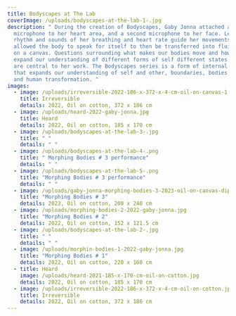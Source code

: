 ```yaml
---
title: Bodyscapes at The Lab
coverImage: /uploads/bodyscapes-at-the-lab-1-.jpg
description: " During the creation of Bodyscapes, Gaby Jonna attached a
  microphone to her heart area, and a second microphone to her face. Letting the
  rhythm and sounds of her breathing and heart rate guide her movements, Gaby
  allowed the body to speak for itself to then be transferred into fluid forms
  on a canvas. Questions surrounding what makes our bodies move and how we can
  expand our understanding of different forms of self different states of self
  are central to her work. The Bodyscapes series is a form of internal research
  that expands our understanding of self and other, boundaries, bodies, consent
  and human transformation. "
images:
  - image: /uploads/irreversible-2022-186-x-372-x-4-cm-oil-on-canvas-1.jpg
    title: Irreversible
    details: 2022, Oil on cotton, 372 x 186 cm
  - image: /uploads/heard-2022-gaby-jonna.jpg
    title: Heard
    details: 2022, Oil on cotton, 185 x 170 cm
  - image: /uploads/bodyscapes-at-the-lab-3-.jpg
    title: " "
    details: " "
  - image: /uploads/bodyscapes-at-the-lab-4-.png
    title: " Morphing Bodies # 3 performance"
    details: " "
  - image: /uploads/bodyscapes-at-the-lab-5-.png
    title: "Morphing Bodies # 3 performance"
    details: " "
  - image: /uploads/gaby-jonna-morphing-bodies-3-2023-oil-on-canvas-diptych-200-x-240-cm-200-x-120-cm-each-.jpg
    title: "Morphing Bodies # 3"
    details: 2023, Oil on cotton, 200 x 240 cm
  - image: /uploads/morphing-bodies-2-2022-gaby-jonna.jpg
    title: "Morphing Bodies # 2"
    details: 2022, Oil on cotton, 152 x 121.5 cm
  - image: /uploads/bodyscapes-at-the-lab-2-.jpg
    title: " "
    details: " "
  - image: /uploads/morphin-bodies-1-2022-gaby-jonna.jpg
    title: "Morphing Bodies # 1"
    details: 2022, Oil on cotton, 220 x 160 cm
  - title: Heard
    image: /uploads/heard-2021-185-x-170-cm-oil-on-cotton.jpg
    details: 2022, Oil on cotton, 185 x 170 cm
  - image: /uploads/irreversible-2022-186-x-372-x-4-cm-oil-on-cotton.jpg
    title: Irreversible
    details: 2022, Oil on cotton, 372 x 186 cm
---
```

